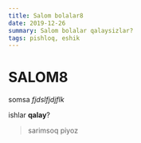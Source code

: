 ```yaml
---
title: Salom bolalar8
date: 2019-12-26
summary: Salom bolalar qalaysizlar?
tags: pishloq, eshik
---
```


# SALOM8

somsa *fjdslfjdjflk*

ishlar **qalay**?

> sarimsoq piyoz